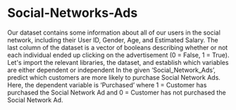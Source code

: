 # Social-Networks-Ads
Our dataset contains some information about all of our users in the social network, including their User ID, Gender, Age, and Estimated Salary. The last column of the dataset is a vector of booleans describing whether or not each individual ended up clicking on the advertisement (0 = False, 1 = True). Let's import the relevant libraries, the dataset, and establish which variables are either dependent or independent  In the given ‘Social_Network_Ads’, predict which customers are more likely to purchase Social Network Ads. Here, the dependent variable is ‘Purchased’ where 1 = Customer has purchased the Social Network Ad and 0 = Customer has not purchased the Social Network Ad.
